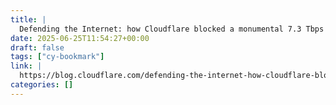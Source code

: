 ```yaml
---
title: |
  Defending the Internet: how Cloudflare blocked a monumental 7.3 Tbps DDoS attack
date: 2025-06-25T11:54:27+00:00
draft: false
tags: ["cy-bookmark"]
link: |
  https://blog.cloudflare.com/defending-the-internet-how-cloudflare-blocked-a-monumental-7-3-tbps-ddos/
categories: []
---
```



